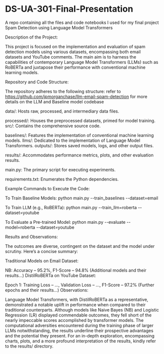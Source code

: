 # DS-UA-301-Final-Presentation
A repo containing all the files and code notebooks I used for my final project
Spam Detection using Language Model Transformers

Description of the Project:

This project is focused on the implementation and evaluation of spam detection models using various datasets, encompassing both email datasets and YouTube comments. The main aim is to harness the capabilities of contemporary Language Model Transformers (LLMs) such as RoBERTa and juxtapose their performance with conventional machine learning models.

Repository and Code Structure:

The repository adheres to the following structure:
refer to https://github.com/jpmorganchase/llm-email-spam-detection for more details on the LLM and Baseline model codebase 

data/: Hosts raw, processed, and intermediary data files.

processed/: Houses the preprocessed datasets, primed for model training.
src/: Contains the comprehensive source code.

baselines/: Features the implementation of conventional machine learning models.
llms/: Dedicated to the implementation of Language Model Transformers.
outputs/: Stores saved models, logs, and other output files.

results/: Accommodates performance metrics, plots, and other evaluation results.

main.py: The primary script for executing experiments.

requirements.txt: Enumerates the Python dependencies.

Example Commands to Execute the Code:

To Train Baseline Models:
python main.py --train_baselines --dataset=email

To Train LLM (e.g., RoBERTa):
python main.py --train_llm=roberta --dataset=youtube

To Evaluate a Pre-trained Model:
python main.py --evaluate --model=roberta --dataset=youtube

Results and Observations:

The outcomes are diverse, contingent on the dataset and the model under scrutiny. Here’s a concise summary:

Traditional Models on Email Dataset:

NB: Accuracy – 95.2%, F1-Score – 94.8%
(Additional models and their results...)
DistilRoBERTa on YouTube Dataset:

Epoch 1: Training Loss – ..., Validation Loss – ..., F1-Score – 97.2%
(Further epochs and their results...)
Observations:

Language Model Transformers, with DistilRoBERTa as a representative, demonstrated a notable uplift in performance when compared to their traditional counterparts.
Although models like Naive Bayes (NB) and Logistic Regression (LR) displayed commendable outcomes, they fell short of the nearly impeccable scores accomplished by transformer models.
The computational adversities encountered during the training phase of larger LLMs notwithstanding, the results underline their prospective advantages and the potential they present.
For an in-depth exploration, encompassing charts, plots, and a more profound interpretation of the results, kindly refer to the results/ directory.

